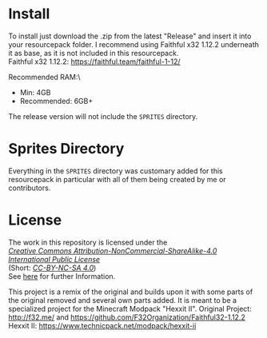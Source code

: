 # Install
To install just download the .zip from the latest "Release" and insert it into your resourcepack folder.
I recommend using Faithful x32 1.12.2 underneath it as base, as it is not included in this resourcepack.\
Faithful x32 1.12.2: <https://faithful.team/faithful-1-12/>

Recommended RAM:\
* Min: 4GB
* Recommended: 6GB+

The release version will not include the `SPRITES` directory.

# Sprites Directory
Everything in the `SPRITES` directory was customary added for this resourcepack in particular with all of them being created by me or contributors.

# License
The work in this repository is licensed under the\
[*Creative Commons Attribution-NonCommercial-ShareAlike-4.0 International Public License*](https://creativecommons.org/licenses/by-nc-sa/4.0)\
(Short: [*CC-BY-NC-SA 4.0*](https://creativecommons.org/licenses/by-nc-sa/4.0))\
See [here](https://creativecommons.org/licenses/by-nc-sa/4.0/legalcode) for further Information.

This project is a remix of the original and builds upon it with some parts of the original removed and several own parts added.
It is meant to be a specialized project for the Minecraft Modpack "Hexxit II".
Original Project: <http://f32.me/> and <https://github.com/F32Organization/Faithful32-1.12.2>
Hexxit II: <https://www.technicpack.net/modpack/hexxit-ii>

